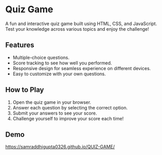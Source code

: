 # Quiz Game

A fun and interactive quiz game built using HTML, CSS, and JavaScript. Test your knowledge across various topics and enjoy the challenge!

## Features

- Multiple-choice questions.
- Score tracking to see how well you performed.
- Responsive design for seamless experience on different devices.
- Easy to customize with your own questions.

## How to Play

1. Open the quiz game in your browser.
2. Answer each question by selecting the correct option.
3. Submit your answers to see your score.
4. Challenge yourself to improve your score each time!

## Demo

 https://samraddhigupta0326.github.io/QUIZ-GAME/

